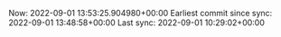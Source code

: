 Now: 2022-09-01 13:53:25.904980+00:00 Earliest commit since sync: 2022-09-01 13:48:58+00:00 Last sync: 2022-09-01 10:29:02+00:00
